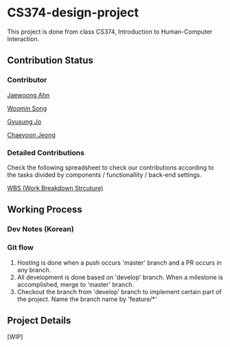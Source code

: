 # CS374-design-project

This project is done from class CS374, Introduction to Human-Computer Interaction.

## Contribution Status

### Contributor

[Jaewoong Ahn](https://github.com/busankimchi)

[Woomin Song](https://github.com/totolacky)

[Gyusung Jo](https://github.com/gyusss)

[Chaeyoon Jeong](https://github.com/chaeyoonjeong)

### Detailed Contributions

Check the following spreadsheet to check our contributions according to the tasks divided by components / functionallity / back-end settings.

[WBS (Work Breakdown Strcuture)](https://docs.google.com/spreadsheets/d/1zMIxAb7RoWQG_NQ1JPm9jan3aDGA5EjUEq8qmSvUdl4/edit#gid=0)

## Working Process

### Dev Notes (Korean)

### Git flow

1. Hosting is done when a push occurs 'master' branch and a PR occurs in any branch.
2. All development is done based on 'develop' branch. When a milestone is accomplished, merge to 'master' branch.
3. Checkout the branch from 'develop' branch to implement certain part of the project. Name the branch name by 'feature/\*'

## Project Details

[WIP]
